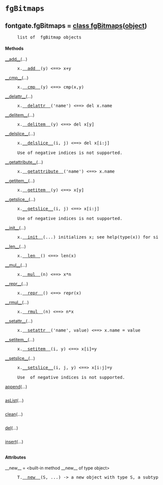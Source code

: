 

<a name="fontgate.fgBitmaps"></a>

# `fgBitmaps`


<dt class="class"><h2><span class="class-name">fontgate.fgBitmaps</span> = <a name="fontgate.fgBitmaps" href="#fontgate.fgBitmaps">class fgBitmaps</a>(<a href="./__builtin__.html#object">object</a>)</h2></dt><dd class="class"><dd>


<pre class="doc" markdown="0">list of  fgBitmap objects</pre>


</dd><h4 class="head-methods">Methods </h4><dl class="function"><dt><a name="fgBitmaps-__add__" href="#fgBitmaps-__add__"><span class="function-name">__add__</span></a><span class="argspec">(...)</span></dt><dd>

<pre class="doc" markdown="0">x.<a href="#fontgate.fgBitmaps-__add__">__add__</a>(y) <==> x+y</pre>

</dd></dl>
<dl class="function"><dt><a name="fgBitmaps-__cmp__" href="#fgBitmaps-__cmp__"><span class="function-name">__cmp__</span></a><span class="argspec">(...)</span></dt><dd>

<pre class="doc" markdown="0">x.<a href="#fontgate.fgBitmaps-__cmp__">__cmp__</a>(y) <==> cmp(x,y)</pre>

</dd></dl>
<dl class="function"><dt><a name="fgBitmaps-__delattr__" href="#fgBitmaps-__delattr__"><span class="function-name">__delattr__</span></a><span class="argspec">(...)</span></dt><dd>

<pre class="doc" markdown="0">x.<a href="#fontgate.fgBitmaps-__delattr__">__delattr__</a>('name') <==> del x.name</pre>

</dd></dl>
<dl class="function"><dt><a name="fgBitmaps-__delitem__" href="#fgBitmaps-__delitem__"><span class="function-name">__delitem__</span></a><span class="argspec">(...)</span></dt><dd>

<pre class="doc" markdown="0">x.<a href="#fontgate.fgBitmaps-__delitem__">__delitem__</a>(y) <==> del x[y]</pre>

</dd></dl>
<dl class="function"><dt><a name="fgBitmaps-__delslice__" href="#fgBitmaps-__delslice__"><span class="function-name">__delslice__</span></a><span class="argspec">(...)</span></dt><dd>

<pre class="doc" markdown="0">x.<a href="#fontgate.fgBitmaps-__delslice__">__delslice__</a>(i, j) <==> del x[i:j]

Use of negative indices is not supported.</pre>

</dd></dl>
<dl class="function"><dt><a name="fgBitmaps-__getattribute__" href="#fgBitmaps-__getattribute__"><span class="function-name">__getattribute__</span></a><span class="argspec">(...)</span></dt><dd>

<pre class="doc" markdown="0">x.<a href="#fontgate.fgBitmaps-__getattribute__">__getattribute__</a>('name') <==> x.name</pre>

</dd></dl>
<dl class="function"><dt><a name="fgBitmaps-__getitem__" href="#fgBitmaps-__getitem__"><span class="function-name">__getitem__</span></a><span class="argspec">(...)</span></dt><dd>

<pre class="doc" markdown="0">x.<a href="#fontgate.fgBitmaps-__getitem__">__getitem__</a>(y) <==> x[y]</pre>

</dd></dl>
<dl class="function"><dt><a name="fgBitmaps-__getslice__" href="#fgBitmaps-__getslice__"><span class="function-name">__getslice__</span></a><span class="argspec">(...)</span></dt><dd>

<pre class="doc" markdown="0">x.<a href="#fontgate.fgBitmaps-__getslice__">__getslice__</a>(i, j) <==> x[i:j]

Use of negative indices is not supported.</pre>

</dd></dl>
<dl class="function"><dt><a name="fgBitmaps-__init__" href="#fgBitmaps-__init__"><span class="function-name">__init__</span></a><span class="argspec">(...)</span></dt><dd>

<pre class="doc" markdown="0">x.<a href="#fontgate.fgBitmaps-__init__">__init__</a>(...) initializes x; see help(type(x)) for signature</pre>

</dd></dl>
<dl class="function"><dt><a name="fgBitmaps-__len__" href="#fgBitmaps-__len__"><span class="function-name">__len__</span></a><span class="argspec">(...)</span></dt><dd>

<pre class="doc" markdown="0">x.<a href="#fontgate.fgBitmaps-__len__">__len__</a>() <==> len(x)</pre>

</dd></dl>
<dl class="function"><dt><a name="fgBitmaps-__mul__" href="#fgBitmaps-__mul__"><span class="function-name">__mul__</span></a><span class="argspec">(...)</span></dt><dd>

<pre class="doc" markdown="0">x.<a href="#fontgate.fgBitmaps-__mul__">__mul__</a>(n) <==> x*n</pre>

</dd></dl>
<dl class="function"><dt><a name="fgBitmaps-__repr__" href="#fgBitmaps-__repr__"><span class="function-name">__repr__</span></a><span class="argspec">(...)</span></dt><dd>

<pre class="doc" markdown="0">x.<a href="#fontgate.fgBitmaps-__repr__">__repr__</a>() <==> repr(x)</pre>

</dd></dl>
<dl class="function"><dt><a name="fgBitmaps-__rmul__" href="#fgBitmaps-__rmul__"><span class="function-name">__rmul__</span></a><span class="argspec">(...)</span></dt><dd>

<pre class="doc" markdown="0">x.<a href="#fontgate.fgBitmaps-__rmul__">__rmul__</a>(n) <==> n*x</pre>

</dd></dl>
<dl class="function"><dt><a name="fgBitmaps-__setattr__" href="#fgBitmaps-__setattr__"><span class="function-name">__setattr__</span></a><span class="argspec">(...)</span></dt><dd>

<pre class="doc" markdown="0">x.<a href="#fontgate.fgBitmaps-__setattr__">__setattr__</a>('name', value) <==> x.name = value</pre>

</dd></dl>
<dl class="function"><dt><a name="fgBitmaps-__setitem__" href="#fgBitmaps-__setitem__"><span class="function-name">__setitem__</span></a><span class="argspec">(...)</span></dt><dd>

<pre class="doc" markdown="0">x.<a href="#fontgate.fgBitmaps-__setitem__">__setitem__</a>(i, y) <==> x[i]=y</pre>

</dd></dl>
<dl class="function"><dt><a name="fgBitmaps-__setslice__" href="#fgBitmaps-__setslice__"><span class="function-name">__setslice__</span></a><span class="argspec">(...)</span></dt><dd>

<pre class="doc" markdown="0">x.<a href="#fontgate.fgBitmaps-__setslice__">__setslice__</a>(i, j, y) <==> x[i:j]=y

Use  of negative indices is not supported.</pre>

</dd></dl>
<dl class="function"><dt><a name="fgBitmaps-append" href="#fgBitmaps-append"><span class="function-name">append</span></a><span class="argspec">(...)</span></dt><dd>

<pre class="doc" markdown="0"></pre>

</dd></dl>
<dl class="function"><dt><a name="fgBitmaps-asList" href="#fgBitmaps-asList"><span class="function-name">asList</span></a><span class="argspec">(...)</span></dt><dd>

<pre class="doc" markdown="0"></pre>

</dd></dl>
<dl class="function"><dt><a name="fgBitmaps-clean" href="#fgBitmaps-clean"><span class="function-name">clean</span></a><span class="argspec">(...)</span></dt><dd>

<pre class="doc" markdown="0"></pre>

</dd></dl>
<dl class="function"><dt><a name="fgBitmaps-del" href="#fgBitmaps-del"><span class="function-name">del</span></a><span class="argspec">(...)</span></dt><dd>

<pre class="doc" markdown="0"></pre>

</dd></dl>
<dl class="function"><dt><a name="fgBitmaps-insert" href="#fgBitmaps-insert"><span class="function-name">insert</span></a><span class="argspec">(...)</span></dt><dd>

<pre class="doc" markdown="0"></pre>

</dd></dl>

  <h4 class="head-attrs">Attributes </h4><dl><dt><span class="other-name">__new__</span> = &lt;built-in method __new__ of type object&gt;<dd>

<pre class="doc" markdown="0">T.<a href="#fontgate.fgBitmaps-__new__">__new__</a>(S, ...) -> a new object with type S, a subtype of T</pre>

</dd></dl>
</dd>
